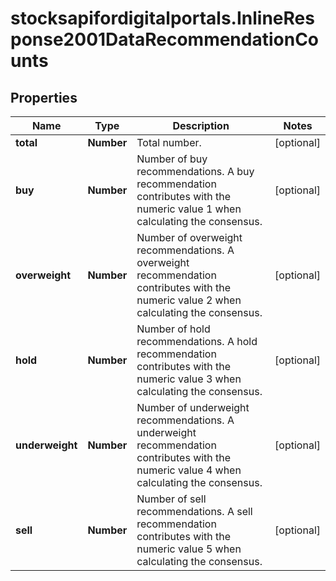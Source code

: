 # stocksapifordigitalportals.InlineResponse2001DataRecommendationCounts

## Properties

Name | Type | Description | Notes
------------ | ------------- | ------------- | -------------
**total** | **Number** | Total number. | [optional] 
**buy** | **Number** | Number of buy recommendations. A buy recommendation contributes with the numeric value 1 when calculating the consensus. | [optional] 
**overweight** | **Number** | Number of overweight recommendations. A overweight recommendation contributes with the numeric value 2 when calculating the consensus. | [optional] 
**hold** | **Number** | Number of hold recommendations. A hold recommendation contributes with the numeric value 3 when calculating the consensus. | [optional] 
**underweight** | **Number** | Number of underweight recommendations. A underweight recommendation contributes with the numeric value 4 when calculating the consensus. | [optional] 
**sell** | **Number** | Number of sell recommendations. A sell recommendation contributes with the numeric value 5 when calculating the consensus. | [optional] 



